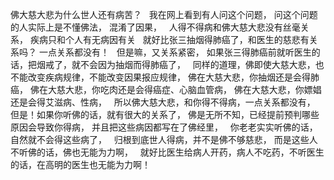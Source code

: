 佛大慈大悲为什么世人还有病苦？
&nbsp;
我在网上看到有人问这个问题，
问这个问题的人实际上是不懂佛法，
混淆了因果，
&nbsp;
人得不得病和佛大慈大悲没有丝毫关系，
疾病只和个人有无病因有关
&nbsp;
就好比张三抽烟得肺癌了，和医生的慈悲有关系吗？
一点关系都没有！
&nbsp;
但是嘛，又关系紧密，
如果张三得肺癌前就听医生的话，把烟戒了，就不会因为抽烟而得肺癌了，
&nbsp;
同样的道理，佛即使大慈大悲，也不能改变疾病规律，不能改变因果报应规律，
佛在大慈大悲，你抽烟还是会得肺癌，
佛在大慈大悲，你吃肉还是会得癌症、心脑血管病，
佛在大慈大悲，你嫖娼还是会得艾滋病、性病，
&nbsp;
所以佛大慈大悲，和你得不得病，一点关系都没有，
&nbsp;
但是！如果你听佛的话，就有很大的关系了，
佛是无所不知，已经提前预判哪些原因会导致你得病，
并且把这些病因都写在了佛经里，
&nbsp;
你老老实实听佛的话，自然就不会得这些病了，
&nbsp;
归根到底世人得病，并不是佛不够慈悲，
而是这些人不听佛的话，佛也无能为力啊，
&nbsp;
就好比医生给病人开药，病人不吃药，不听医生的话，在高明的医生也无能为力啊！